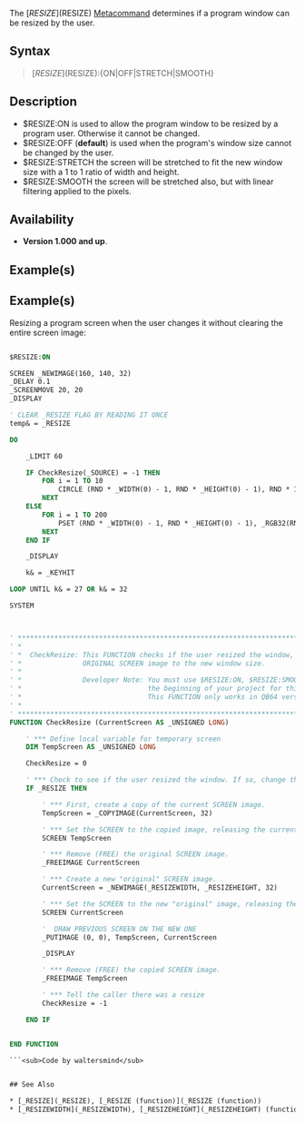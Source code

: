 The [$RESIZE]($RESIZE) [Metacommand](Metacommand) determines if a program window can be resized by the user.


## Syntax

>  [$RESIZE]($RESIZE):{ON|OFF|STRETCH|SMOOTH}


## Description

* $RESIZE:ON is used to allow the program window to be resized by a program user. Otherwise it cannot be changed.
* $RESIZE:OFF (**default**) is used when the program's window size cannot be changed by the user.
* $RESIZE:STRETCH the screen will be stretched to fit the new window size with a 1 to 1 ratio of width and height.
* $RESIZE:SMOOTH the screen will be stretched also, but with linear filtering applied to the pixels.


## Availability

* **Version 1.000 and up**.


## Example(s)

## Example(s)
 Resizing a program screen when the user changes it without clearing the entire screen image:

```vb

$RESIZE:ON

SCREEN _NEWIMAGE(160, 140, 32)
_DELAY 0.1
_SCREENMOVE 20, 20
_DISPLAY

' CLEAR _RESIZE FLAG BY READING IT ONCE
temp& = _RESIZE

DO

    _LIMIT 60

    IF CheckResize(_SOURCE) = -1 THEN
        FOR i = 1 TO 10
            CIRCLE (RND * _WIDTH(0) - 1, RND * _HEIGHT(0) - 1), RND * 100 + 5, _RGB32(RND * 255, RND * 255, RND * 255)
        NEXT
    ELSE
        FOR i = 1 TO 200
            PSET (RND * _WIDTH(0) - 1, RND * _HEIGHT(0) - 1), _RGB32(RND * 255, RND * 255, RND * 255)
        NEXT
    END IF

    _DISPLAY

    k& = _KEYHIT

LOOP UNTIL k& = 27 OR k& = 32

SYSTEM



' *************************************************************************************************
' *                                                                                               *
' *  CheckResize: This FUNCTION checks if the user resized the window, and if so, recreates the   *
' *               ORIGINAL SCREEN image to the new window size.                                   *
' *                                                                                               *
' *               Developer Note: You must use $RESIZE:ON, $RESIZE:SMOOTH, or $RESIZE:SMOOTH at   *
' *                               the beginning of your project for this to work.                 *
' *                               This FUNCTION only works in QB64 version 1.000 and up.          *
' *                                                                                               *
' *************************************************************************************************
FUNCTION CheckResize (CurrentScreen AS _UNSIGNED LONG)

    ' *** Define local variable for temporary screen
    DIM TempScreen AS _UNSIGNED LONG

    CheckResize = 0

    ' *** Check to see if the user resized the window. If so, change the SCREEN image to the correct size.
    IF _RESIZE THEN

        ' *** First, create a copy of the current SCREEN image.
        TempScreen = _COPYIMAGE(CurrentScreen, 32)

        ' *** Set the SCREEN to the copied image, releasing the current SCREEN image.
        SCREEN TempScreen

        ' *** Remove (FREE) the original SCREEN image.
        _FREEIMAGE CurrentScreen

        ' *** Create a new "original" SCREEN image.
        CurrentScreen = _NEWIMAGE(_RESIZEWIDTH, _RESIZEHEIGHT, 32)

        ' *** Set the SCREEN to the new "original" image, releasing the copied SCREEN image.
        SCREEN CurrentScreen

        '  DRAW PREVIOUS SCREEN ON THE NEW ONE
        _PUTIMAGE (0, 0), TempScreen, CurrentScreen

        _DISPLAY

        ' *** Remove (FREE) the copied SCREEN image.
        _FREEIMAGE TempScreen

        ' *** Tell the caller there was a resize
        CheckResize = -1

    END IF


END FUNCTION

```<sub>Code by waltersmind</sub>


## See Also

* [_RESIZE](_RESIZE), [_RESIZE (function)](_RESIZE (function))
* [_RESIZEWIDTH](_RESIZEWIDTH), [_RESIZEHEIGHT](_RESIZEHEIGHT) (functions return the requested dimensions)




